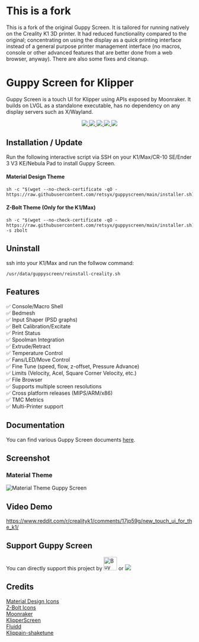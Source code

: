 # This is a fork

This is a fork of the original Guppy Screen. It is tailored for running natively on the Creality K1 3D printer. It had reduced functionality compared to the original; concentrating on using the display as a quick printing interface instead of a general purpose printer management interface (no macros, console or other advanced features that are better done from a web browser, anyway). There are also some fixes and cleanup.

# Guppy Screen for Klipper

Guppy Screen is a touch UI for Klipper using APIs exposed by Moonraker. It builds on LVGL as a standalone executable, has no dependency on any display servers such as X/Wayland.
<p align="center">
    <a aria-label="Downloads" href="https://github.com/retsyx/guppyscreen/releases">
      <img src="https://img.shields.io/github/downloads/retsyx/guppyscreen/total?style=flat-square">
  </a>
    <a aria-label="Stars" href="https://github.com/retsyx/guppyscreen/stargazers">
      <img src="https://img.shields.io/github/stars/retsyx/guppyscreen?style=flat-square">
  </a>
    <a aria-label="Forks" href="https://github.com/retsyx/guppyscreen/network/members">
      <img src="https://img.shields.io/github/forks/retsyx/guppyscreen?style=flat-square">
  </a>
    <a aria-label="License" href="https://github.com/retsyx/guppyscreen/blob/develop/LICENSE">
      <img src="https://img.shields.io/github/license/retsyx/guppyscreen?style=flat-square">
  </a>
    <a aria-label="Last commit" href="https://github.com/retsyx/guppyscreen/commits/">
      <img src="https://img.shields.io/github/last-commit/retsyx/guppyscreen?style=flat-square">
  </a>
</p>

## Installation / Update
Run the following interactive script via SSH on your K1/Max/CR-10 SE/Ender 3 V3 KE/Nebula Pad to install Guppy Screen.

#### Material Design Theme
```
sh -c "$(wget --no-check-certificate -qO - https://raw.githubusercontent.com/retsyx/guppyscreen/main/installer.sh)"
```

#### Z-Bolt Theme (Only for the K1/Max)
```
sh -c "$(wget --no-check-certificate -qO - https://raw.githubusercontent.com/retsyx/guppyscreen/main/installer.sh)" -s zbolt
```

## Uninstall
ssh into your K1/Max and run the follwow command:
```
/usr/data/guppyscreen/reinstall-creality.sh
```

## Features
:white_check_mark: Console/Macro Shell  
:white_check_mark: Bedmesh  
:white_check_mark: Input Shaper (PSD graphs)  
:white_check_mark: Belt Calibration/Excitate  
:white_check_mark: Print Status  
:white_check_mark: Spoolman Integration  
:white_check_mark: Extrude/Retract  
:white_check_mark: Temperature Control  
:white_check_mark: Fans/LED/Move Control  
:white_check_mark: Fine Tune (speed, flow, z-offset, Pressure Advance)  
:white_check_mark: Limits (Velocity, Acel, Square Corner Velocity, etc.)  
:white_check_mark: File Browser  
:white_check_mark: Supports multiple screen resolutions  
:white_check_mark: Cross platform releases (MIPS/ARM/x86)  
:white_check_mark: TMC Metrics  
:white_check_mark: Multi-Printer support  

## Documentation
You can find various Guppy Screen documents [here](https://ballaswag.github.io/docs/guppyscreen/configuration/).

## Screenshot
### Material Theme
![Material Theme Guppy Screen](https://github.com/ballaswag/guppyscreen/blob/main/screenshots/material/material_screenshot.png)

## Video Demo
https://www.reddit.com/r/crealityk1/comments/17jp59g/new_touch_ui_for_the_k1/

## Support Guppy Screen
You can directly support this project by <a href='https://ko-fi.com/ballaswag' target='_blank'><img height='36' style='border:0px;height:36px;' src='https://storage.ko-fi.com/cdn/kofi3.png?v=3' border='0' alt='Buy Me a Coffee at ko-fi.com' /></a>
or
[![](https://img.shields.io/static/v1?label=Sponsor&message=%E2%9D%A4&logo=GitHub&color=%23fe8e86)](https://github.com/sponsors/ballaswag)

## Credits
[Material Design Icons](https://pictogrammers.com/library/mdi/)  
[Z-Bolt Icons](https://github.com/Z-Bolt/OctoScreen)  
[Moonraker](https://github.com/Arksine/moonraker)  
[KlipperScreen](https://github.com/KlipperScreen/KlipperScreen)  
[Fluidd](https://github.com/fluidd-core/fluidd)  
[Klippain-shaketune](https://github.com/Frix-x/klippain-shaketune)  
